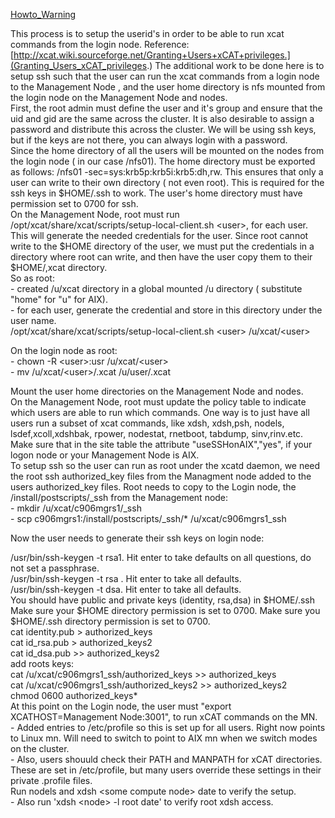 [Howto_Warning](Howto_Warning)

  
This process is to setup the userid's in order to be able to run xcat commands from the login node. Reference: [http://xcat.wiki.sourceforge.net/Granting+Users+xCAT+privileges.](Granting_Users_xCAT_privileges.) The additional work to be done here is to setup ssh such that the user can run the xcat commands from a login node to the Management Node , and the user home directory is nfs mounted from the login node on the Management Node and nodes.  
First, the root admin must define the user and it's group and ensure that the uid and gid are the same across the cluster. It is also desirable to assign a password and distribute this across the cluster. We will be using ssh keys, but if the keys are not there, you can always login with a password.  
Since the home directory of all the users will be mounted on the nodes from the login node ( in our case /nfs01). The home directory must be exported as follows: /nfs01 -sec=sys:krb5p:krb5i:krb5:dh,rw. This ensures that only a user can write to their own directory ( not even root). This is required for the ssh keys in $HOME/.ssh to work. The user's home directory must have permission set to 0700 for ssh.  
On the Management Node, root must run /opt/xcat/share/xcat/scripts/setup-local-client.sh &lt;user&gt;, for each user. This will generate the needed credentials for the user. Since root cannot write to the $HOME directory of the user, we must put the credentials in a directory where root can write, and then have the user copy them to their $HOME/,xcat directory.  
So as root:  
\- created /u/xcat directory in a global mounted /u directory ( substitute "home" for "u" for AIX).  
\- for each user, generate the credential and store in this directory under the user name.  
/opt/xcat/share/xcat/scripts/setup-local-client.sh &lt;user&gt; /u/xcat/&lt;user&gt;

On the login node as root:  
\- chown -R &lt;user&gt;:usr /u/xcat/&lt;user&gt;  
\- mv /u/xcat/&lt;user&gt;/.xcat /u/user/.xcat 

Mount the user home directories on the Management Node and nodes.  
On the Management Node, root must update the policy table to indicate which users are able to run which commands. One way is to just have all users run a subset of xcat commands, like xdsh, xdsh,psh, nodels, lsdef,xcoll,xdshbak, rpower, nodestat, rnetboot, tabdump, sinv,rinv.etc.  
Make sure that in the site table the attribute "useSSHonAIX","yes", if your logon node or your Management Node is AIX.  
To setup ssh so the user can run as root under the xcatd daemon, we need the root ssh authorized_key files from the Managment node added to the users authorized_key files. Root needs to copy to the Login node, the /install/postscripts/_ssh from the Management node:  
\- mkdir /u/xcat/c906mgrs1/_ssh  
\- scp c906mgrs1:/install/postscripts/_ssh/* /u/xcat/c906mgrs1_ssh 

Now the user needs to generate their ssh keys on login node: 

/usr/bin/ssh-keygen -t rsa1. Hit enter to take defaults on all questions, do not set a passphrase.  
/usr/bin/ssh-keygen -t rsa . Hit enter to take all defaults.  
/usr/bin/ssh-keygen -t dsa. Hit enter to take all defaults.  
You should have public and private keys (identity, rsa,dsa) in $HOME/.ssh  
Make sure your $HOME directory permission is set to 0700. Make sure you $HOME/.ssh directory permission is set to 0700.  
cat identity.pub &gt; authorized_keys  
cat id_rsa.pub &gt; authorized_keys2  
cat id_dsa.pub &gt;&gt; authorized_keys2  
add roots keys:  
cat /u/xcat/c906mgrs1_ssh/authorized_keys &gt;&gt; authorized_keys  
cat /u/xcat/c906mgrs1_ssh/authorized_keys2 &gt;&gt; authorized_keys2  
chmod 0600 authorized_keys*  
At this point on the Login node, the user must "export XCATHOST=Management Node:3001", to run xCAT commands on the MN.  
\- Added entries to /etc/profile so this is set up for all users. Right now points to Linux mn. Will need to switch to point to AIX mn when we switch modes on the cluster.  
\- Also, users shouuld check their PATH and MANPATH for xCAT directories. These are set in /etc/profile, but many users override these settings in their private .profile files.  
Run nodels and xdsh &lt;some compute node&gt; date to verify the setup.  
\- Also run 'xdsh &lt;node&gt; -l root date' to verify root xdsh access. 
